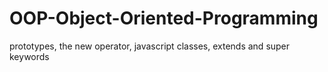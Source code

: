 # OOP-Object-Oriented-Programming
prototypes, the new operator, javascript classes, extends and super keywords
